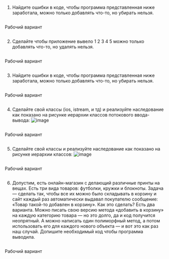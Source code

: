 1) Найдите ошибки в коде, чтобы программа представленная ниже заработала, можно
только добавлять что-то, но убирать нельзя.
```cpp
```
Рабочий вариант
```cpp
```
2) Сделайте чтобы приложение вывело
1
2
3
4
5
можно только добавлять что-то, но удалять нельзя.
```cpp
```
Рабочий вариант
```cpp
```
3) Найдите ошибки в коде, чтобы программа представленная ниже заработала, можно
только добавлять что-то, но убирать нельзя.
```cpp
```
Рабочий вариант
```cpp
```
4) Сделайте свой классы (ios, istream, и тд) и реализуйте наследование как показано на
рисунке иерархии классов потокового ввода-вывода:
![image](https://github.com/user-attachments/assets/1652645b-9df2-4bd5-b647-c2f623a3d8e8)
```cpp
```
Рабочий вариант
```cpp
```
5) Сделайте свой классы и реализуйте наследование как показано на рисунке иерархии
классов:
![image](https://github.com/user-attachments/assets/8b968fc2-5cfc-401f-9986-4d49f1e320f9)
```cpp
```
Рабочий вариант
```cpp
```
6) Допустим, есть онлайн-магазин с делающий различные принты на вещах. Есть три вида
товаров: футболки, кружки и блокноты. Задача — сделать так, чтобы все их можно было
складывать в корзину и сайт каждый раз автоматически выдавал покупателю сообщение:
«Товар такой-то добавлен в корзину». Как это сделать?
Есть два варианта. Можно писать свою версию метода «добавить в корзину» на каждую
категорию товара — но это долго, да и код получится неопрятный. А можно написать
один полиморфный метод, а потом использовать его для каждого нового объекта — и вот
это как раз наш случай. Допишите необходимый код чтобы программа выводила.
```cpp
```
Рабочий вариант
```cpp
```
